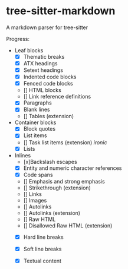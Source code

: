 # tree-sitter-markdown
A markdown parser for tree-sitter

Progress:
* Leaf blocks
  * [x] Thematic breaks
  * [x] ATX headings
  * [x] Setext headings
  * [x] Indented code blocks
  * [x] Fenced code blocks
  * [] HTML blocks 
  * [] Link reference definitions
  * [x] Paragraphs
  * [x] Blank lines
  * [] Tables (extension)
* Container blocks
  * [x] Block quotes
  * [x] List items
  * [] Task list items (extension) *ironic*
  * [x] Lists
* Inlines
  * [x]Backslash escapes
  * [x] Entity and numeric character references
  * [x] Code spans
  * [] Emphasis and strong emphasis
  * [] Strikethrough (extension)
  * [] Links
  * [] Images
  * [] Autolinks
  * [] Autolinks (extension)
  * [] Raw HTML
  * [] Disallowed Raw HTML (extension)
  * [x] Hard line breaks
  * [x] Soft line breaks
  * [x] Textual content

